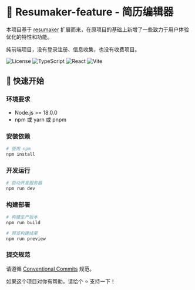 # 📝 Resumaker-feature - 简历编辑器

本项目基于 [resumaker](https://github.com/WhiteP1ay/resumaker) 扩展而来，在原项目的基础上新增了一些致力于用户体验优化的特性和功能。

纯前端项目，没有登录注册、信息收集，也没有收费项目。

![License](https://img.shields.io/badge/license-MIT-blue.svg)
![TypeScript](https://img.shields.io/badge/TypeScript-5.8-blue.svg)
![React](https://img.shields.io/badge/React-19.1-blue.svg)
![Vite](https://img.shields.io/badge/Vite-7.0-646CFF.svg)

## 🚀 快速开始

### 环境要求
- Node.js >= 18.0.0
- npm 或 yarn 或 pnpm

### 安装依赖

```bash
# 使用 npm
npm install
```

### 开发运行

```bash
# 启动开发服务器
npm run dev
```

### 构建部署

```bash
# 构建生产版本
npm run build

# 预览构建结果
npm run preview
```

### 提交规范
请遵循 [Conventional Commits](https://www.conventionalcommits.org/) 规范。

如果这个项目对你有帮助，请给个 ⭐️ 支持一下！
